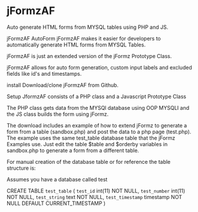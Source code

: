 # jFormzAF
Auto generate HTML forms from MYSQL tables using PHP and JS.

jFormzAF AutoForm
jFormzAF makes it easier for developers to automatically generate HTML forms from MYSQL Tables.

jFormzAF is just an extended version of the jFormz Prototype Class.

jFormzAF allows for auto form generation, custom input labels and excluded fields like id's and timestamps.

install
Download/clone jFormzAF from Github.

Setup
JformzAF consists of a PHP class and a Javascript Prototype Class

The PHP class gets data from the MYSQl database using OOP MYSQLI and the JS class builds the form using jFormz.

The download includes an example of how to extend jFormz to generate a form from a table (sandbox.php) and post the data to a php page (test.php). The example uses the same test_table database table that the jFormz Examples use. Just edit the table $table and $orderby variables in sandbox.php to generate a form from a different table.

For manual creation of the database table or for reference the table structure is:

Assumes you have a database called test

CREATE TABLE `test_table` (
  `test_id` int(11) NOT NULL,
  `test_number` int(11) NOT NULL,
  `test_string` text NOT NULL,
  `test_timestamp` timestamp NOT NULL DEFAULT CURRENT_TIMESTAMP
)  
   